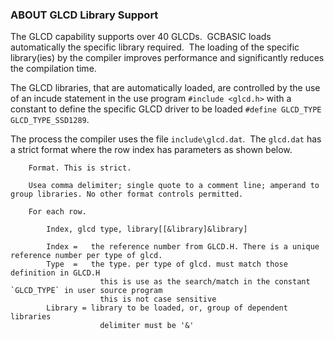 <div class="section">

<div class="titlepage">

<div>

<div>

### <span id="_about_glcd_library_support"></span>ABOUT GLCD Library Support

</div>

</div>

</div>

The GLCD capability supports over 40 GLCDs.  GCBASIC loads automatically
the specific library required.  The loading of the specific library(ies)
by the compiler improves performance and significantly reduces the
compilation time.

The GLCD libraries, that are automatically loaded, are controlled by the
use of an incude statement in the use program `#include <glcd.h>` with a
constant to define the specific GLCD driver to be loaded
`#define GLCD_TYPE GLCD_TYPE_SSD1289`.

The process the compiler uses the file `include\glcd.dat`.  The
`glcd.dat` has a strict format where the row index has parameters as
shown below.

``` screen
    Format. This is strict.

    Usea comma delimiter; single quote to a comment line; amperand to group libraries. No other format controls permitted.

    For each row.

        Index, glcd type, library[[&library]&library]

        Index =   the reference number from GLCD.H. There is a unique reference number per type of glcd.
        Type  =   the type. per type of glcd. must match those definition in GLCD.H
                    this is use as the search/match in the constant `GLCD_TYPE` in user source program
                    this is not case sensitive
        Library = library to be loaded, or, group of dependent libraries
                    delimiter must be '&'
```

  

</div>
